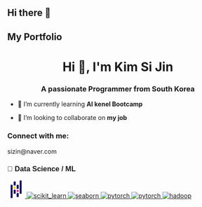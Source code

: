 ## Hi there 👋

## My Portfolio

<h1 align="center">Hi 👋, I'm Kim Si Jin</h1>
<h3 align="center">A passionate Programmer from South Korea</h3>

- 🌱 I’m currently learning **AI kenel Bootcamp**

- 👯 I’m looking to collaborate on **my job**

<h3 align="left">Connect with me:</h3>
<p align="left">sizin@naver.com
</p>

<h3 style="font-family:sans-serif;">🧠 Data Science / ML</h3>
<div>
  <!-- Data Science / ML -->
  <a href="https://pandas.pydata.org/" target="_blank" rel="noreferrer"> <img src="https://raw.githubusercontent.com/devicons/devicon/2ae2a900d2f041da66e950e4d48052658d850630/icons/pandas/pandas-original.svg" alt="pandas" width="40" height="40"/><!-- Pandas --> </a>
  <a href="https://scikit-learn.org/" target="_blank" rel="noreferrer"> <img src="https://upload.wikimedia.org/wikipedia/commons/0/05/Scikit_learn_logo_small.svg" alt="scikit_learn" width="40" height="40"/> <!-- scikit-learn --> </a>
  <a href="https://seaborn.pydata.org/" target="_blank" rel="noreferrer"> <img src="https://seaborn.pydata.org/_images/logo-mark-lightbg.svg" alt="seaborn" width="40" height="40"/><!-- Seaborn --> </a>
  <a href="https://pytorch.org/" target="_blank" rel="noreferrer"><img src="https://www.vectorlogo.zone/logos/pytorch/pytorch-icon.svg" alt="pytorch" width="40" height="40"/>  <!-- PyTorch --> </a>
  <a href="https://www.tensorflow.org" target="_blank" rel="noreferrer"><img src="https://avatars.githubusercontent.com/u/15658638?s=200&v=4" alt="pytorch" width="40" height="40"/><!-- TensorFlow --> </a>
  <a href="https://hadoop.apache.org/" target="_blank" rel="noreferrer"><img src="https://www.vectorlogo.zone/logos/apache_hadoop/apache_hadoop-icon.svg" alt="hadoop" width="40" height="40"/> <!-- Hadoop --> </a>
</div>




